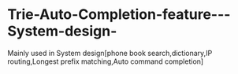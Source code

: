 # Trie-Auto-Completion-feature---System-design-
Mainly used in System design[phone book search,dictionary,IP routing,Longest prefix matching,Auto command completion]
